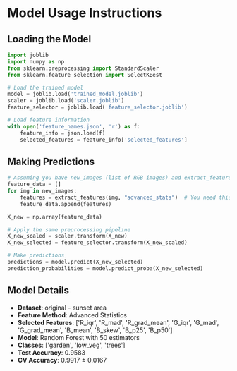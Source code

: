 # Model Usage Instructions

## Loading the Model
```python
import joblib
import numpy as np
from sklearn.preprocessing import StandardScaler
from sklearn.feature_selection import SelectKBest

# Load the trained model
model = joblib.load('trained_model.joblib')
scaler = joblib.load('scaler.joblib')
feature_selector = joblib.load('feature_selector.joblib')

# Load feature information
with open('feature_names.json', 'r') as f:
    feature_info = json.load(f)
    selected_features = feature_info['selected_features']
```

## Making Predictions
```python
# Assuming you have new_images (list of RGB images) and extract_features function
feature_data = []
for img in new_images:
    features = extract_features(img, "advanced_stats")  # You need this function
    feature_data.append(features)

X_new = np.array(feature_data)

# Apply the same preprocessing pipeline
X_new_scaled = scaler.transform(X_new)
X_new_selected = feature_selector.transform(X_new_scaled)

# Make predictions
predictions = model.predict(X_new_selected)
prediction_probabilities = model.predict_proba(X_new_selected)
```

## Model Details
- **Dataset**: original - sunset area
- **Feature Method**: Advanced Statistics
- **Selected Features**: ['R_iqr', 'R_mad', 'R_grad_mean', 'G_iqr', 'G_mad', 'G_grad_mean', 'B_mean', 'B_skew', 'B_p25', 'B_p50']
- **Model**: Random Forest with 50 estimators
- **Classes**: ['garden', 'low_veg', 'trees']
- **Test Accuracy**: 0.9583
- **CV Accuracy**: 0.9917 ± 0.0167

